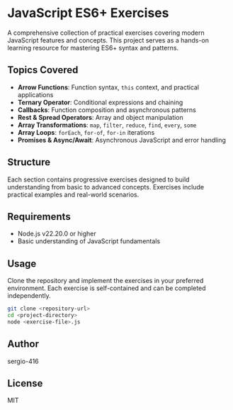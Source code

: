 # JavaScript ES6+ Exercises

A comprehensive collection of practical exercises covering modern JavaScript features and concepts. This project serves as a hands-on learning resource for mastering ES6+ syntax and patterns.

## Topics Covered

- **Arrow Functions**: Function syntax, `this` context, and practical applications
- **Ternary Operator**: Conditional expressions and chaining
- **Callbacks**: Function composition and asynchronous patterns
- **Rest & Spread Operators**: Array and object manipulation
- **Array Transformations**: `map`, `filter`, `reduce`, `find`, `every`, `some`
- **Array Loops**: `forEach`, `for-of`, `for-in` iterations
- **Promises & Async/Await**: Asynchronous JavaScript and error handling

## Structure

Each section contains progressive exercises designed to build understanding from basic to advanced concepts. Exercises include practical examples and real-world scenarios.

## Requirements

- Node.js v22.20.0 or higher
- Basic understanding of JavaScript fundamentals

## Usage

Clone the repository and implement the exercises in your preferred environment. Each exercise is self-contained and can be completed independently.

```bash
git clone <repository-url>
cd <project-directory>
node <exercise-file>.js
```

## Author

sergio-416

## License

MIT
